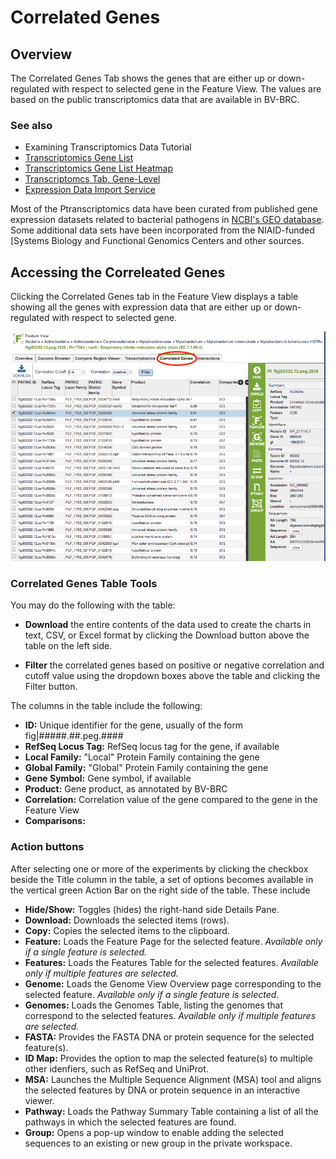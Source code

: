# Correlated Genes

## Overview
The Correlated Genes Tab shows the genes that are either up or down-regulated with respect to selected gene in the Feature View. The values are based on the public transcriptomics data that are available in BV-BRC. 

### See also
  * Examining Transcriptomics Data Tutorial
  * [Transcriptomics Gene List](../organisms_taxon/transcriptomics_gene_list.html)
  * [Transcriptomics Gene List Heatmap](../organisms_taxon/transcriptomics_gene_heatmap.html)
  * [Transcriptomcs Tab, Gene-Level](../organisms_gene/transcriptomics.html)
  * [Expression Data Import Service](../services/expression_data_import_service.html)

Most of the Ptranscriptomics data have been curated from published gene expression datasets related to bacterial pathogens in [NCBI's GEO database](http://www.ncbi.nlm.nih.gov/geo/). Some additional data sets have been incorporated from the NIAID-funded [Systems Biology and Functional Genomics Centers and other sources.

## Accessing the Correleated Genes
Clicking the Correlated Genes tab in the Feature View displays a table showing all the genes with expression data that are either up or down-regulated with respect to selected gene. 

![Correlated Genes Table](../images/transcriptomics_correlated_genes.png)

### Correlated Genes Table Tools
You may do the following with the table:

* **Download** the entire contents of the data used to create the charts in text, CSV, or Excel format by clicking the Download button above the table on the left side.

* **Filter** the correlated genes based on positive or negative correlation and cutoff value using the dropdown boxes above the table and clicking the Filter button. 

The columns in the table include the following: 

* **ID:** Unique identifier for the gene, usually of the form fig|#####.##.peg.####
* **RefSeq Locus Tag:** RefSeq locus tag for the gene, if available
* **Local Family:** "Local" Protein Family containing the gene
* **Global Family:** "Global" Protein Family containing the gene
* **Gene Symbol:** Gene symbol, if available
* **Product:** Gene product, as annotated by BV-BRC
* **Correlation:** Correlation value of the gene compared to the gene in the Feature View
* **Comparisons:** 

### Action buttons

After selecting one or more of the experiments by clicking the checkbox beside the Title column in the table, a set of options becomes available in the vertical green Action Bar on the right side of the table.  These include

* **Hide/Show:** Toggles (hides) the right-hand side Details Pane.
* **Download:**  Downloads the selected items (rows).
* **Copy:** Copies the selected items to the clipboard.
* **Feature:** Loads the Feature Page for the selected feature. *Available only if a single feature is selected.*
* **Features:** Loads the Features Table for the selected features. *Available only if multiple features are selected.*
* **Genome:** Loads the Genome View Overview page corresponding to the selected feature.  *Available only if a single feature is selected.*
* **Genomes:** Loads the Genomes Table, listing the genomes that correspond to the selected features. *Available only if multiple features are selected.*
* **FASTA:** Provides the FASTA DNA or protein sequence for the selected feature(s).
* **ID Map:** Provides the option to map the selected feature(s) to multiple other idenfiers, such as RefSeq and UniProt.
* **MSA:** Launches the Multiple Sequence Alignment (MSA) tool and aligns the selected features by DNA or protein sequence in an interactive viewer.
* **Pathway:** Loads the Pathway Summary Table containing a list of all the pathways in which the selected features are found.
* **Group:** Opens a pop-up window to enable adding the selected sequences to an existing or new group in the private workspace.
